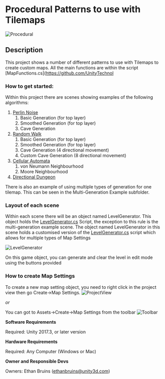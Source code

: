 # Procedural Patterns to use with Tilemaps

![Procedural](https://i.imgur.com/hOk30GL.png)

## Description

This project shows a number of different patterns to use with Tilemaps to create custom maps. 
All the main functions are within the script [MapFunctions.cs](https://github.com/UnityTechnol

### How to get started:

Within this project there are scenes showing examples of the following algorithms:
1. [Perlin Noise](https://github.com/UnityTechnologies/ProceduralPatterns2D/tree/master/Assets/Generation%20Examples/Perlin%20Noise)
	1. Basic Generation (for top layer)
	2. Smoothed Generation (for top layer)
	3. Cave Generation
2. [Random Walk](https://github.com/UnityTechnologies/ProceduralPatterns2D/tree/master/Assets/Generation%20Examples/Random%20Walk)
	1. Basic Generation (for top layer)
	2. Smoothed Generation (for top layer)
	3. Cave Generation (4 directional movement)
	4. Custom Cave Generation (8 directional movement)
3. [Cellular Automata](https://github.com/UnityTechnologies/ProceduralPatterns2D/tree/master/Assets/Generation%20Examples/Cellular%20Automata)
	1. von Neumann Neighbourhood
	2. Moore Neighbourhood
4. [Directional Dungeon](https://github.com/UnityTechnologies/ProceduralPatterns2D/tree/master/Assets/Generation%20Examples/Directional%20Tunnel)

There is also an example of using multiple types of generation for one tilemap. 
This can be seen in the Multi-Generation Example subfolder.

### Layout of each scene

Within each scene there will be an object named LevelGenerator. This object holds the [LevelGenerator.cs](https://github.com/UnityTechnologies/ProceduralPatterns2D/blob/master/Assets/Global%20Scripts/LevelGenerator.cs) Script, the exception to this rule is the multi-generation example scene. 
The object named LevelGenerator in this scene holds a customised version of the [LevelGenerator.cs](https://github.com/UnityTechnologies/ProceduralPatterns2D/blob/master/Assets/Multi-Generation%20Example/Scripts/LevelGeneratorStack.cs) script which allows for multiple types of Map Settings

![LevelGenerator](https://i.imgur.com/tGOCyZu.png)

On this game object, you can generate and clear the level in edit mode using the buttons provided

### How to create Map Settings

To create a new map setting object, you need to right click in the project view then go Create->Map Settings.
![ProjectView](https://i.imgur.com/3mnSX93.png)

*or*

You can got to Assets->Create->Map Settings from the toolbar
![Toolbar](https://i.imgur.com/DshzBGv.png)



**Software Requirements**

Required: Unity 2017.3, or later version

**Hardware Requirements**

Required: Any Computer (Windows or Mac)

**Owner and Responsible Devs**

Owners: Ethan Bruins (ethanbruins@unity3d.com)